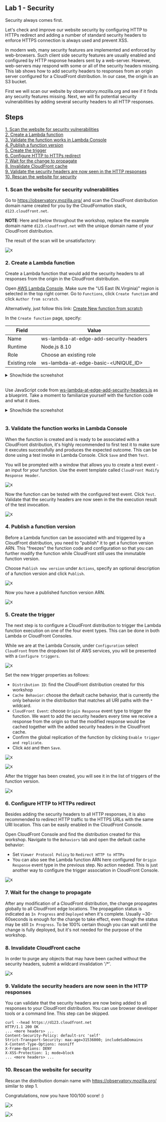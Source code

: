 ## Lab 1 - Security

Security always comes first.

Let's check and improve our website security by configuring HTTP to HTTPs redirect and adding a number of standard security headers to enforce HTTPS connection is always used and prevent XSS.

In modern web, many security features are implemented and enforced by web-browsers. Such client side security features are usually enabled and configured by HTTP response headers sent by a web-server. However, web-servers may respond with some or all of the security headers missing. This lab shows how to add security headers to responses from an origin server configured for a CloudFront distribution. In our case, the origin is an S3 bucket.

First we will scan our website by observatory.mozilla.org and see if it finds any security features missing. Next, we will fix potential security vulnerabilities by adding several security headers to all HTTP responses.

## Steps

[1. Scan the website for security vulnerabilities](#1-scan-the-website-for-security-vulnerabilities)  
[2. Create a Lambda function](#2-create-a-lambda-function)  
[3. Validate the function works in Lambda Console](#3-validate-the-function-works-in-lambda-console)  
[4. Publish a function version](#4-publish-a-function-version)  
[5. Create the trigger](#5-create-the-trigger)  
[6. Configure HTTP to HTTPs redirect](#6-configure-http-to-https-redirect)  
[7. Wait for the change to propagate](#7-wait-for-the-change-to-propagate)  
[8. Invalidate CloudFront cache](#8-invalidate-cloudfront-cache)   
[9. Validate the security headers are now seen in the HTTP responses](#9-validate-the-security-headers-are-now-seen-in-the-http-responses)  
[10. Rescan the website for security](#10-rescan-the-website-for-security)  

### 1. Scan the website for security vulnerabilities

Go to https://observatory.mozilla.org/ and scan the CloudFront distribution domain name created for you by the CloudFormation stack, `d123.cloudfront.net`.

**NOTE**: Here and below throughout the workshop, replace the example domain name `d123.cloudfront.net` with the unique domain name of your CloudFront distribution.

The result of the scan will be unsatisfactory:

<kbd>![x](./img/00-scan-bad-security.png)</kbd>

### 2. Create a Lambda function

Create a Lambda function that would add the security headers to all responses from the origin in the CloudFront distribution.

Open [AWS Lambda Console](https://console.aws.amazon.com/lambda/home?region=us-east-1#/). Make sure the "US East (N.Virginia)" region is selected in the top right corner. Go to `Functions`, click `Create function` and click `Author from scratch`.

Alternatively, just follow this link: [Create New function from scratch](https://console.aws.amazon.com/lambda/home?region=us-east-1#/create?tab=authorFromScratch)

In the `Create function` page, specify:

Field | Value
--- | ---
Name | ws-lambda-at-edge-add-security-headers
Runtime | Node.js 8.10
Role | Choose an existing role
Existing role | ws-lambda-at-edge-basic-<UNIQUE_ID>

<details><summary>Show/hide the screehshot</summary>
  
  <kbd>[![](./img/01-create-function.png)](#)</kbd>
</details><br/>

Use JavaScript code from [ws-lambda-at-edge-add-security-headers.js](./ws-lambda-at-edge-add-security-headers.js) as a blueprint. Take a moment to familiarize yourself with the function code and what it does.

<details><summary>Show/hide the screehshot</summary>
  
  <kbd>[![](./img/02-function-createed.png)](#)</kbd>
</details><br/>

### 3. Validate the function works in Lambda Console

When the function is created and is ready to be associated with a CloudFront distribution, it's highly recommended to first test it to make sure it executes successfully and produces the expected outcome. This can be done using a test invoke in Lambda Console. Click `Save` and then `Test`.

You will be prompted with a window that allows you to create a test event - an input for your function. Use the event template called `CloudFront Modify Response Header`.

<kbd>![x](./img/03-configure-test-event.png)</kbd>

Now the function can be tested with the configured test event. Click `Test`.
Validate that the security headers are now seen in the the execution result of the test invocation.

<kbd>![x](./img/04-test-invoke-successful.png)</kbd>

### 4. Publish a function version

Before a Lambda function can be associated with and triggered by a CloudFront distribution, you need to "publish" it to get a function version ARN. This "freezes" the function code and configuration so that you can further modify the function while CloudFront still uses the immutable function version.

Choose `Publish new version` under `Actions`, specify an optional description of a function version and click `Publish`.

<kbd>![x](./img/05-publish-new-version.png)</kbd>

Now you have a published function version ARN.

<kbd>![x](./img/06-new-version-published.png)</kbd>

### 5. Create the trigger

The next step is to configure a CloudFront distribution to trigger the Lambda function execution on one of the four event types. This can be done in both Lambda or CloudFront Consoles.

While we are at the Lambda Console, under `Configuration` select `CloudFront` from the dropdown list of AWS services, you will be presented with a `Configure triggers`. 

<kbd>![x](./img/07-add-trigger-0.png)</kbd>

Set the new trigger properties as follows:

* `Distribution ID`: find the CloudFront distribution created for this workshop  
* `Cache Behavior`: choose the default cache behavior, that is currently the only behavior in the distribution that matches all URI paths with the `*` wildcard.  
* `CloudFront Event`: choose `Origin Response` event type to trigger the function. We want to add the security headers every time we receive a response from the origin so that the modified response would be cached together with the added security headers in the CloudFront cache.
* Confirm the global replication of the function by clicking `Enable trigger and replicate`.
* Click `Add` and then `Save`.

<kbd>![x](./img/07-add-trigger-1.png)</kbd>

<kbd>![x](./img/07-add-trigger-2.png)</kbd>

After the trigger has been created, you will see it in the list of triggers of the function version.

<kbd>![x](./img/08-trigger-created.png)</kbd>

### 6. Configure HTTP to HTTPs redirect

Besides adding the security headers to all HTTP responses, it is also recommended to redirect HTTP traffic to the HTTPS URLs with the same URI location. This can be easily enabled in the CloudFront Console.

Open CloudFront Console and find the distribution created for this workshop. Navigate to the `Behaviors` tab and open the default cache behavior:
* Set `Viewer Protocol Policy` to `Redirect HTTP to HTTPs`
* You can also see the Lambda function ARN here configured for `Origin Response` event type in the previous step. No action needed. This is just another way to configure the trigger association in CloudFront Console.

<kbd>![x](./img/09-edit-cb.png)</kbd>

### 7. Wait for the change to propagate

After any modification of a CloudFront distribution, the change propagates globally to all CloudFront edge locations. The propagation status is indicated as `In Progress` and `Deployed` when it's complete. Usually ~30-60seconds is enough for the change to take effect, even though the status may be still `In Progress`. To be 100% certain though you can wait until the change is fully deployed, but it's not needed for the purpose of the workshop.

### 8. Invalidate CloudFront cache

In order to purge any objects that may have been cached without the security headers, submit a wildcard invalidation '/*'.

<kbd>![x](./img/10-invalidate.png)</kbd>

### 9. Validate the security headers are now seen in the HTTP responses

You can validate that the security headers are now being added to all responses to your CloudFront distribution. You can use browser developer tools or a command line. This step can be skipped.

```
curl --head https://d123.cloudfront.net
HTTP/1.1 200 OK
... <more headers> ...
Content-Security-Policy: default-src 'self'
Strict-Transport-Security: max-age=31536000; includeSubDomains
X-Content-Type-Options: nosniff
X-Frame-Options: DENY
X-XSS-Protection: 1; mode=block
... <more headers> ...
```

### 10. Rescan the website for security

Rescan the distribution domain name with https://observatory.mozilla.org/ similar to step 1.

Congratulations, now you have 100/100 score! :)

<kbd>![x](./img/11-scan-security-good-1.png)</kbd>

<kbd>![x](./img/12-scan-security-goog-2.png)</kbd>
